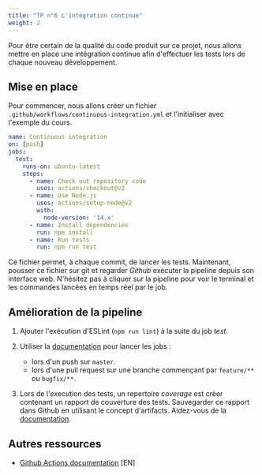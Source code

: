 ```yaml
---
title: "TP n°6 L'intégration continue"
weight: 2
---
```


Pour être certain de la qualité du code produit sur ce projet, nous allons mettre en place une intégration continue afin d'effectuer les tests lors de chaque nouveau développement.

## Mise en place

Pour commencer, nous allons créer un fichier `.github/workflows/continuous-integration.yml` et l'initialiser avec l'exemple du cours.

```yaml
name: Continuous integration
on: [push]
jobs:
  test:
    runs-on: ubuntu-latest
    steps:
      - name: Check out repository code
        uses: actions/checkout@v2
      - name: Use Node.js
        uses: actions/setup-node@v2
        with:
          node-version: '14.x'
      - name: Install dependencies
        run: npm install
      - name: Run tests
        run: npm run test
```

Ce fichier permet, à chaque commit, de lancer les tests.
Maintenant, pousser ce fichier sur git et regarder *Github* exécuter la pipeline depuis son interface web.
N'hésitez pas à cliquer sur la pipeline pour voir le terminal et les commandes lancées en temps réel par le job.

## Amélioration de la pipeline

 1. Ajouter l'exécution d'ESLint (`npm run lint`) à la suite du job *test*.

 2. Utiliser la [documentation](https://docs.github.com/en/actions/reference/workflow-syntax-for-github-actions#onpushpull_requestbranchestags) pour lancer les jobs :
    * lors d'un push sur `master`.
    * lors d'une pull request sur une branche commençant par `feature/**` ou `bugfix/**`.

 3. Lors de l'execution des tests, un repertoire *coverage* est créer contenant un rapport de couverture des tests. Sauvegarder ce rapport dans Github en utilisant le concept d'artifacts. Aidez-vous de la [documentation](https://docs.github.com/en/actions/guides/storing-workflow-data-as-artifacts).

## Autres ressources

 * [Github Actions documentation](https://docs.github.com/en/actions/reference/workflow-syntax-for-github-actions) [EN]

